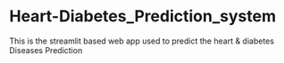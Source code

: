 # Heart-Diabetes_Prediction_system
This is the streamlit based web app used to predict the heart &amp; diabetes Diseases Prediction 
